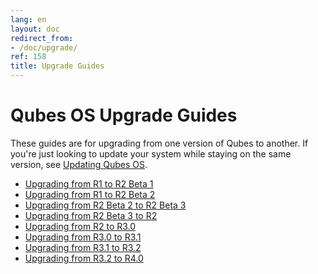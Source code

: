 ```yaml
---
lang: en
layout: doc
redirect_from:
- /doc/upgrade/
ref: 158
title: Upgrade Guides
---
```


Qubes OS Upgrade Guides
=======================

These guides are for upgrading from one version of Qubes to another.
If you're just looking to update your system while staying on the same version, see [Updating Qubes OS](/doc/updating-qubes-os/).

* [Upgrading from R1 to R2 Beta 1](/doc/upgrade-to-r2b1/)
* [Upgrading from R1 to R2 Beta 2](/doc/upgrade-to-r2b2/)
* [Upgrading from R2 Beta 2 to R2 Beta 3](/doc/upgrade-to-r2b3/)
* [Upgrading from R2 Beta 3 to R2](/doc/upgrade-to-r2/)
* [Upgrading from R2 to R3.0](/doc/upgrade-to-r3.0/)
* [Upgrading from R3.0 to R3.1](/doc/upgrade-to-r3.1/)
* [Upgrading from R3.1 to R3.2](/doc/upgrade-to-r3.2/)
* [Upgrading from R3.2 to R4.0](/doc/upgrade-to-r4.0/)

